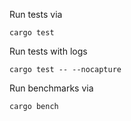 Run tests via

`cargo test`

Run tests with logs

`cargo test -- --nocapture`

Run benchmarks via

`cargo bench`
